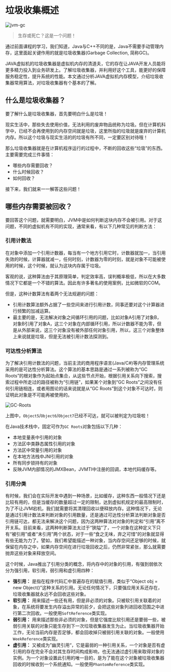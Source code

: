 # 垃圾收集概述

![jvm-gc](https://i.loli.net/2021/05/02/iCEf3GMcU9ZplJH.jpg)

> 生存或死亡？这是一个问题！

通过前面课程的学习，我们知道，Java与C++不同的是，Java不需要手动管理内存，这里面起关键作用的就是垃圾收集器(Garbage Collection, 简称GC)。

JAVA虚拟机的垃圾收集器是虚拟机内存的清道夫，它的存在让JAVA开发人员能将更多精力投入到业务研发上。了解垃圾收集器，并利用好这个工具，能更好的保障服务稳定性，提升系统的性能。本文通过分析JAVA虚拟机内存模型，介绍垃圾收集器常用算法，对垃圾收集器有个基本的了解。

## 什么是垃圾收集器？

要了解什么是垃圾收集器，首先要明白什么是垃圾！

现实生活中，那些失去使用价值，无法利用的废弃物品统称为垃圾。但在计算机科学中，已经不会再使用到的内存空间就是垃圾，这里所指的垃圾就是废弃的计算机内存。所以这个垃圾与现实生活的的垃圾有所不同，一定要区别对待哦！

那么垃圾收集器就是在计算机程序运行的过程中，不断的回收这些“垃圾”的东西。主要需要完成三件事情：

* 哪些内存需要回收？
* 什么时候回收？
* 如何回收？

接下来，我们就来一一解答这些问题！

## 哪些内存需要被回收？

要回答这个问题，就需要明白，JVM中是如何判断这块内存不会被引用。对于这问题，不同的虚拟机有不同的实现，通常来看，有以下几种常见的判断方法：

### 引用计数法

在对象中添加一个引用计数器，每当有一个地方引用它时，计数器就加一，当引用失效的时候，计算器就减一，任何时刻，计数器为零的时刻，就是对象不可能被使用的时候，这个时候，就认为这块内存属于垃圾。

客观的说，这种算法由于其原理简单，判定效率高，误判概率极低，所以在大多数情况下它都是一个不错的算法。因此有许多著名的使用案例，比如微软的COM。

但是，这种计数算法有着两个无法规避的问题：

* 引用计数算法额外占据了一些空间来进行引用计数，同事还要对这个计算器进行频繁的加减运算。
* 最主要的是，无法解决对象之间循环引用的问题，比如对象A引用了对象B，对象B引用了对象A，这三个对象在内部循环引用，所以计数器不能为零，但是从外部来说，这三个对象没有被外部任何对象引用，所以，这三个对象整体上来说就是垃圾，但是无法被引用计数法探测到。

### 可达性分析算法

为了解决引用计数法的问题，当前主流的商用程序语言(Java/C#)等内存管理系统采用的是可达性分析算法。这个算法的基本思路是通过一系列被称为“GC Roots”的根对象作为起始点集合，从这些节点开始，根据引用关系向下搜索，搜索过程中所走过的路径被称为“引用链”，如果某个对象到“GC Roots”之间没有任何引用链相连，或者用图论的话来说就是从“GC Roots”到这个对象不可达时，则证明此对象是不可能再被使用的。

![GC-Roots](https://i.loli.net/2021/05/02/kcENqHICPfDRh5o.png)

上图中，`Object5`/`Object6`/`Object7`已经不可达，就可以被判定为垃圾啦！

在Java技术栈中，固定可作为`GC Roots`对象包括以下几种：

* 本地变量表中引用的对象
* 方法区中类静态属性引用的对象
* 方法区中常量引用的对象
* 在本地方法栈中JNI引用的对象
* 所有同步锁持有的对象
* 反映JVM内部情况的JMXBean，JVMTI中注册的回调，本地代码缓存等。

### 引用分类

有时候，我们会在实际开发中遇到一种场景，比如缓存，这种东西一般情况下还是比较有用的，但是当缓存的数量超过一定的限制，达到虚拟机规定的最高限制时，为了不让JVM宕机，我们就需要将其清理回收以便释放内存。这种情况下，无论是通过引用计数法来判断对象的引用数量，还是通过可达性分析算法判断对象是否引用链可达，都无法来解决这个问题，因为这两种算法对对象的判定和“引用”离不开关系。目前来看，这两种判断算法太过于“狭隘”了，一个对象在这种定义下只有“被引用”或者“未引用”两个状态，对于一些“食之无味，弃之可惜”的对象就显得有些无能为力了。譬如，我们希望能描述一种对象，当内存空间还足够的时候，就保留在内存之中，如果内存空间在进行垃圾回收之后，仍然非常紧张，那么就需要抛弃这些对象来释放空间。

这个时候，Java推出了引用分类的概念，将内存中的对象的引用，有强到弱依次分为强引用，软引用，弱引用和虚引用四种：

* **强引用：** 是指在程序代码汇中普遍存在的赋值引用，类似于“Object obj = new Object()”这种关系的引用。无论任何情况下，只要强应用关系还存在，垃圾收集器就永远不会回收这些对象。
* **软引用：** 用来描述一些还有用，但是非必须的对象。只被软引用关联着的对象，在系统将要发生内存溢出异常的前夕，会把这些对象列进回收范围之中进行第二次回收。一般使用`SoftReference`类实现。
* **弱引用：** 用来描述那些非必须的对象，但是它强度比软引用还是要弱一些，被弱引用关联的对象只能生存到下一次垃圾收集器发生为止。当垃圾收集器开始工作，无论当前内存是否足够，都会回收掉只被弱引用关联的对象。一般使用`WeekReference`类实现。
* **虚引用：** 又被成为”幽灵引用“，它是最弱的一种引用关系，一个对象是否有虚引用的存在完全不会对其生存时间构成影响，也无法通过虚引用来取得对象的实例。为一个对象设置此引用的唯一目的，是为了能在这个对象被垃圾收集器回收的时候收到一个系统通知。一般使用`PhantomReference`类实现。







